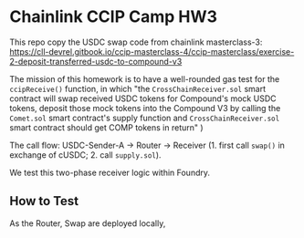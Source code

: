 # Chainlink CCIP Camp HW3 

This repo copy the USDC swap code from chainlink masterclass-3: https://cll-devrel.gitbook.io/ccip-masterclass-4/ccip-masterclass/exercise-2-deposit-transferred-usdc-to-compound-v3

The mission of this homework is to have a well-rounded gas test for the `ccipReceive()` function, in which "the `CrossChainReceiver.sol` smart contract will swap received USDC tokens for Compound's mock USDC tokens, deposit those mock tokens into the Compound V3 by calling the `Comet.sol` smart contract's supply function and `CrossChainReceiver.sol` smart contract should get COMP tokens in return" )

The call flow: USDC-Sender-A -> Router -> Receiver (1. first call `swap()` in exchange of cUSDC; 2. call `supply.sol`).

We test this two-phase receiver logic within Foundry. 

## How to Test 

As the Router, Swap are deployed locally, 